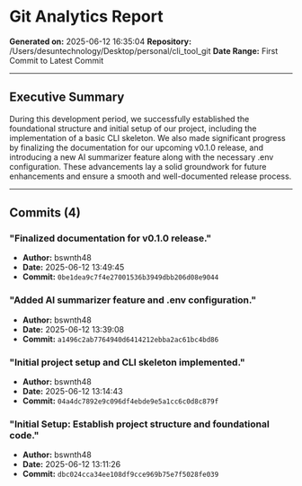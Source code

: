 # Git Analytics Report

**Generated on:** 2025-06-12 16:35:04
**Repository:** /Users/desuntechnology/Desktop/personal/cli_tool_git
**Date Range:** First Commit to Latest Commit

---

## Executive Summary

During this development period, we successfully established the foundational structure and initial setup of our project, including the implementation of a basic CLI skeleton. We also made significant progress by finalizing the documentation for our upcoming v0.1.0 release, and introducing a new AI summarizer feature along with the necessary .env configuration. These advancements lay a solid groundwork for future enhancements and ensure a smooth and well-documented release process.

---

## Commits (4)


### "Finalized documentation for v0.1.0 release."
- **Author:** bswnth48
- **Date:** 2025-06-12 13:49:45
- **Commit:** `0be1dea9c7f4e27001536b3949dbb206d08e9044`

### "Added AI summarizer feature and .env configuration."
- **Author:** bswnth48
- **Date:** 2025-06-12 13:39:08
- **Commit:** `a1496c2ab7764940d6414212ebba2ac61bc4bd86`

### "Initial project setup and CLI skeleton implemented."
- **Author:** bswnth48
- **Date:** 2025-06-12 13:14:43
- **Commit:** `04a4dc7892e9c096df4ebde9e5a1cc6c0d8c879f`

### "Initial Setup: Establish project structure and foundational code."
- **Author:** bswnth48
- **Date:** 2025-06-12 13:11:26
- **Commit:** `dbc024cca34ee108df9cce969b75e7f5028fe039`
